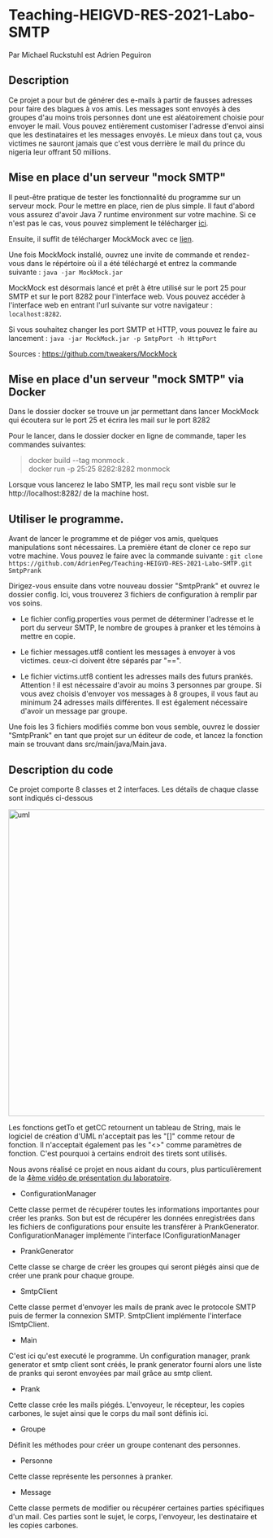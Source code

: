 # Teaching-HEIGVD-RES-2021-Labo-SMTP

Par Michael Ruckstuhl est Adrien Peguiron

## Description

Ce projet a pour but de générer des e-mails à partir de fausses adresses pour faire des blagues à vos amis. Les messages sont envoyés à des groupes d'au moins trois personnes dont une est aléatoirement choisie pour envoyer le mail.  Vous pouvez entièrement customiser l'adresse d'envoi ainsi que les destinataires et les messages envoyés. Le mieux dans tout ça, vous victimes ne sauront jamais que c'est vous derrière le mail du prince du nigeria leur offrant 50 millions. 


## Mise en place d'un serveur "mock SMTP"

Il peut-être pratique de tester les fonctionnalité du programme sur un serveur mock. Pour le mettre en place, rien de plus simple. Il faut d'abord vous assurez d'avoir Java 7 runtime environment sur votre machine. Si ce n'est pas le cas, vous pouvez simplement le télécharger [ici](http://www.oracle.com/technetwork/java/javase/downloads/java-se-jre-7-download-432155.html). 

Ensuite, il suffit de télécharger MockMock avec ce [lien](https://github.com/tweakers-dev/MockMock/blob/master/release/MockMock.jar?raw=true).

Une fois MockMock installé, ouvrez une invite de commande et rendez-vous dans le répértoire où il a été téléchargé et entrez la commande suivante : `java -jar MockMock.jar` 

MockMock est désormais lancé et prêt à être utilisé sur le port 25 pour SMTP et sur le port 8282 pour l'interface web. Vous pouvez accéder à l'interface web en entrant l'url suivante sur votre navigateur : `localhost:8282`. 

Si vous souhaitez changer les port SMTP et HTTP, vous pouvez le faire au lancement : `java -jar MockMock.jar -p SmtpPort -h HttpPort`

Sources : https://github.com/tweakers/MockMock

## Mise en place d'un serveur "mock SMTP" via Docker

Dans le dossier docker se trouve un jar permettant dans lancer MockMock qui écoutera sur le port 25 et écrira les mail sur le port 8282

Pour le lancer, dans le dossier docker en ligne de commande, taper les commandes suivantes:

> docker build --tag monmock .  
> docker run -p 25:25 8282:8282 monmock

Lorsque vous lancerez le labo SMTP, les mail reçu sont visble sur le http://localhost:8282/ de la machine host.

## Utiliser le programme.

Avant de lancer le programme et de piéger vos amis, quelques manipulations sont nécessaires. La première étant de cloner ce repo sur votre machine. Vous pouvez le faire avec la commande suivante : `git clone https://github.com/AdrienPeg/Teaching-HEIGVD-RES-2021-Labo-SMTP.git SmtpPrank`

Dirigez-vous ensuite dans votre nouveau dossier "SmtpPrank" et ouvrez le dossier config. Ici, vous trouverez 3 fichiers de configuration à remplir par vos soins.

- Le fichier config.properties vous permet de déterminer l'adresse et le port du serveur SMTP, le nombre de groupes à pranker et les témoins à mettre en copie.

- Le fichier messages.utf8 contient les messages à envoyer à vos victimes. ceux-ci doivent être séparés par "==".
- Le fichier victims.utf8 contient les adresses mails des futurs prankés. Attention ! il est nécessaire d'avoir au moins 3 personnes par groupe. Si vous avez choisis d'envoyer vos messages à 8 groupes, il vous faut au minimum 24 adresses mails différentes. Il est également nécessaire d'avoir un message par groupe.

Une fois les 3 fichiers modifiés comme bon vous semble, ouvrez le dossier "SmtpPrank" en tant que projet sur un éditeur de code, et lancez la fonction main se trouvant dans src/main/java/Main.java. 


## Description du code

Ce projet comporte 8 classes et 2 interfaces. Les détails de chaque classe sont indiqués ci-dessous

<img width="603" alt="uml" src="https://user-images.githubusercontent.com/59923079/116816253-75b67000-ab61-11eb-9af4-701742eb85db.png">

Les fonctions getTo et getCC retournent un tableau de String, mais le logiciel de création d'UML n'acceptait pas les "[]" comme retour de fonction. Il n'acceptait également pas les "<>" comme paramètres de fonction. C'est pourquoi à certains endroit des tirets sont utilisés.

Nous avons réalisé ce projet en nous aidant du cours, plus particulièrement de la [4ème vidéo de présentation du laboratoire](https://www.youtube.com/watch?v=OrSdRCt_6YQ). 

- ConfigurationManager 

Cette classe permet de récupérer toutes les informations importantes pour créer les pranks. Son but est de récupérer les données enregistrées dans les fichiers de configurations pour ensuite les transférer à PrankGenerator. ConfigurationManager implémente l'interface IConfigurationManager

- PrankGenerator

Cette classe se charge de créer les groupes qui seront piégés ainsi que de créer une prank pour chaque groupe.

- SmtpClient

Cette classe permet d'envoyer les mails de prank avec le protocole SMTP puis de fermer la connexion SMTP. SmtpClient implémente l'interface ISmtpClient.

- Main

C'est ici qu'est executé le programme. Un configuration manager, prank generator et smtp client sont créés, le prank generator fourni alors une liste de pranks qui seront envoyées par mail grâce au smtp client.

- Prank

Cette classe crée les mails piégés. L'envoyeur, le récepteur, les copies carbones, le sujet ainsi que le corps du mail sont définis ici.

- Groupe

Définit les méthodes pour créer un groupe contenant des personnes.

- Personne

Cette classe représente les personnes à pranker.

- Message     

Cette classe permets de modifier ou récupérer certaines parties spécifiques d'un mail. Ces parties sont le sujet, le corps, l'envoyeur, les destinataire et les copies carbones.
